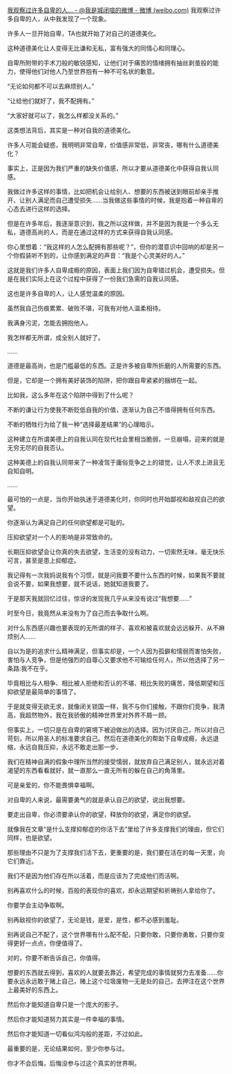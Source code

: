 [我观察过许多自卑的人... - @我是城闭喧的微博 - 微博 (weibo.com)](https://weibo.com/6357150075/M1EOOxVUm?pagetype=fav)
我观察过许多自卑的人，从中我发现了一个现象。  
  
许多人一旦开始自卑，TA也就开始了对自己的道德美化。  
  
这种道德美化让人变得无比谦和无私，富有强大的同情心和同理心。  
  
自卑所附带的手术刀般的敏锐感知，让他们对于痛苦的情绪拥有抽丝剥茧般的能力，使得他们对他人乃至世界抱有一种不可名状的歉意。  
  
“无论如何都不可以去麻烦别人。”  
  
“让给他们就好了，我不配拥有。”  
  
“大家好就可以了，我怎么样都没关系的。”  
  
这类想法背后，其实是一种对自我的道德美化。  
  
许多人可能会疑惑，我明明非常自卑，价值感非常低，非常丧，哪有什么道德美化？  
  
事实上，正是因为我们严重的缺失价值感，所以才要从道德美化中获得自我认同感。  
  
我做过许多这样的事情，比如把机会让给别人、想要的东西被送到眼前却亲手推开、让别人满足而自己遭受损失……当我做这些事情的时候，我是抱着一种自卑的心态去进行这样的选择。  
  
但是在许多年后，我逐渐意识到，我之所以这样做，并不是因为我是一个多么无私，道德高尚的人，而是在通过这样的方式来获得自我认同感。  
  
你心里想着：“我这样的人怎么配拥有那些呢？”，但你的潜意识中回响的却是另一个你假装听不到的，让你感到满足的声音：“我是个心灵美好的人。”  
  
这就是我们许多人自卑成瘾的原因，表面上我们因为自卑错过机会，遭受损失。但是在我们实际上在这个过程中获得了一份我们急需的自我认同感。  
  
这也是许多自卑的人，让人感觉温柔的原因。  
  
虽然我自己伤痕累累、破败不堪，可我有对他人温柔相待。  
  
我满身污泥，怎能去拥抱他人。  
  
我怎样都无所谓，成全别人就好了。  
  
……  
  
道德是最高尚，也是门槛最低的东西。正是许多被自卑所折磨的人所需要的东西。  
  
但是，它却是一个拥有美好装饰的陷阱，把你跟自卑紧紧的捆绑在一起。  
  
比如我，这么多年在这个陷阱中得到了什么呢？  
  
不断的谦让行为使我不断贬低自我的价值，逐渐认为自己不值得拥有任何东西。  
  
不断的牺牲行为给了我一种“选择最差结果”的心理暗示。  
  
这种建立在所谓美德上的自我认同在现代社会里相当脆弱，一旦崩塌，迎来的就是无穷无尽的自我否认。  
  
这种美德上的自我认同带来了一种凌驾于庸俗竞争之上的错觉，让人不求上进且无自知自明。  
  
……  
  
最可怕的一点是，当你开始执迷于道德美化时，你同时也开始鄙视和敌视自己的欲望。  
  
你逐渐认为满足自己的任何欲望都是可耻的。  
  
压抑欲望对一个人的影响是非常致命的。  
  
长期压抑欲望会让你真的失去欲望，生活变的没有动力，一切索然无味，毫无快乐可言，甚至是患上抑郁症。  
  
我记得有一次我妈说我有个习惯，就是问我要不要什么东西的时候，如果我不要就会说不要，如果我想要，就不说话，她就知道我要了。  
  
于是那天我就回忆过往，惊讶的发现我几乎从来没有说过“我想要……”  
  
时至今日，我竟然从来没有为了自己而去争取什么啊。  
  
对什么东西感兴趣也要表现的无所谓的样子、喜欢和被喜欢就会远远躲开、从不麻烦别人……  
  
自以为是的追求什么精神满足，但事实却是，一个人因为孤僻和懦弱而害怕失败，害怕与人竞争，但是他强烈的自尊心又要求他不可输给任何人，所以他选择了另一条路:我不在乎。  
  
毕竟相比与人相争、相比被人拒绝和否认的不堪、相比失败的痛苦，降低期望和压抑欲望是最简单的事情了。  
  
于是就变得无欲无求，就像闭关锁国一样，我不与你们接触，不跟你们竞争，我清高，我超然物外，我在我骄傲的精神世界里对外界不屑一顾。  
  
但事实上，一切只是在自卑的窘境下被迫做出的选择。因为讨厌自己，所以对自己苛刻，所以用圣人的标准要求自己。然后在道德美化的帮助下自卑成瘾，永远退缩，永远自我压抑，永远不敢走出那一步、  
  
我们在精神自满的假象中理所当然的接受懦弱，就放弃自己满足别人，就永远对着渴望的东西看看就好，就一直那么一直无所有的躲在自己的角落里。  
  
可是亲爱的，你不能畏惧幸福啊。  
  
对自卑的人来说，最需要勇气的就是承认自己的欲望，说出我想要。  
  
要走出自卑，你必须要承认你的欲望，释放你的欲望，满足你的欲望。  
  
就像我在文章“是什么支撑抑郁症的你活下去”里给了许多支撑我们的理由，但它们同样，也是欲望。    
  
那些理由不只是为了支撑我们活下去，更重要的是，我们要在活在的每一天里，向它们靠近。  
  
我们不是因为他们存在所以活着，而是应该为了完成他们而活啊。  
  
别再喜欢什么的时候，百般的表现你的喜欢，却永远期望和祈祷别人拿给你了。  
  
你要学会主动争取啊。  
  
别再敌视你的欲望了，无论是钱，是爱，是性，都不必感到羞耻。  
  
别再说自己不配了，这个世界哪有什么配不配，只要你敢，只要你勇敢，只要你变得更好一点点，你便值得了。  
  
对的，你要不断告诉自己，你值得。  
  
想要的东西就去得到，喜欢的人就要去靠近，希望完成的事情就努力去准备……你要永远永远敢于赌上自己，赌上这个垃圾废物一无是处的自己，去押注在这个世界上最美好的东西上。  
  
然后你才能知道自卑只是一个庞大的影子。  
  
然后你才能知道努力其实是一件幸福的事情。  
  
然后你才能知道一切看似鸿沟般的差距，不过如此。  
  
最重要的是，无论结果如何，至少你参与过。  
  
你才不会后悔，后悔没参与过这个真实的世界啊。